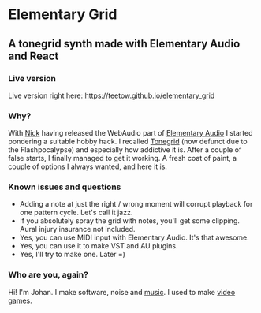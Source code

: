 # Elementary Grid

## A tonegrid synth made with Elementary Audio and React

### Live version

Live version right here: https://teetow.github.io/elementary_grid

### Why?

With [Nick](https://github.com/nick-thompson) having released the WebAudio part of [Elementary Audio](https://www.elementary.audio/) I started pondering a suitable hobby hack. I recalled [Tonegrid](http://www.tonegrid.com/) (now defunct due to the Flashpocalypse) and especially how addictive it is. After a couple of false starts, I finally managed to get it working. A fresh coat of paint, a couple of options I always wanted, and here it is.

### Known issues and questions

* Adding a note at just the right / wrong moment will corrupt playback for one pattern cycle. Let's call it jazz.
* If you absolutely spray the grid with notes, you'll get some clipping. Aural injury insurance not included.
* Yes, you can use MIDI input with Elementary Audio. It's that awesome.
* Yes, you can use it to make VST and AU plugins.
* Yes, I'll try to make one. Later =)

### Who are you, again?

Hi! I'm Johan. I make software, noise and [music](http://soundcloud.com/teetow). I used to make [video games](https://www.mobygames.com/developer/sheet/view/developerId,41851/).
